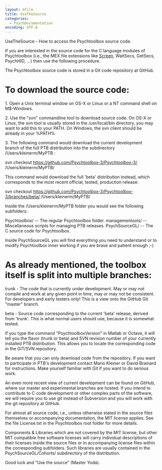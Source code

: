 ```yaml
---
layout: mfile
title: UseTheSource
categories:
  - PsychDocumentation
encoding: UTF-8
---
```


UseTheSource - How to access the Psychtoolbox source code.

If you are interested in the source code for the C language
modules of Psychtoolbox (i.e., the MEX file extensions
like [Screen](/docs/Screen), WaitSecs, GetSecs, PsychHID, ...) then use the
following procedure.

The Psychtoolbox source code is stored in a Git code repository at
GitHub.

# To download the source code:

1\. Open a Unix terminal window on OS-X or Linux or a NT command
   shell on M$-Windows.

2\. Use the "svn" commandline tool to download source code. On
   OS-X or Linux, the svn tool is usually stored in the
   /usr/local/bin directory, you may want to add this to your
   PATH. On Windows, the svn client should be already in your
   %PATH%

3\. The following command would download the current development branch of
   the full PTB distribution into the subdirectory /Users/kleinerm/MyPTB :

   svn checkout https://github.com/Psychtoolbox-3/Psychtoolbox-3/ /Users/kleinerm/MyPTB/

   This command would download the full 'beta' distribution instead,
   which corresponds to the most recent official, tested, production release:

   svn checkout https://github.com/Psychtoolbox-3/Psychtoolbox-3/branches/beta/ /Users/kleinerm/MyPTB/

   Inside the /Users/kleinerm/MyPTB folder you would see the following
   subfolders:

   Psychtoolbox/   -- The regular Psychtoolbox folder.
   managementools/ -- Miscellaneous scripts for managing PTB releases.
   PsychSourceGL/  -- The C source code for Psychtoolbox.

   Inside PsychSourceGL you will find everything you need to understand
   or to modify Psychtoolbox inner working if you are brave and patient
   enough ;-)

#    As already mentioned, the toolbox itself is split into multiple branches:

   trunk  - The code that is currently under development. May or may not
            compile and work at any given point in time, may or may not
            be consistent. For developers and early testers only! This is
            a view onto the GitHub Git "master" branch.

   beta   - Source code corresponding to the current 'beta' release, derived
            from 'trunk'. This is what normal users should use, because
            it is somewhat tested.

   If you type the command "PsychtoolboxVersion" in Matlab or Octave, it
   will tell you the flavor (trunk or beta) and SVN revision number of
   your currently installed PTB distribution. This allows you to locate
   the corresponding code in the GIT/SVN repository.

   Be aware that you can only download code from the repository. If you
   want to participate in PTB's development contact Mario Kleiner or
   David Brainard for instructions. Make yourself familiar with Git if
   you want to do serious work.

   An even more recent view of current development can be found on
   GitHub, where our master and experimental branches are hosted. If you
   intend to contribute to C code development or other complex parts of
   the software, we will require you to use git instead of Subversion and
   you will work with the git repository at GitHub.

   For almost all source code, i.e., unless otherwise stated in the
   source files themselves or accompanying documentation, the MIT license
   applies. See the file License.txt in the Psychtoolbox root folder for
   more details.

   Components & Libraries which are not covered by the MIT license, but
   other MIT compatible free software licenses will carry individual
   descriptions of their licenses inside the source files or in
   accompanying license files within the corresponding subfolders. Such
   libraries are usually contained in the PsychSourceGL/Cohorts/
   subdirectory of the distribution.

   Good luck and "Use the source" (Master Yoda).
